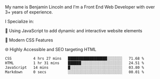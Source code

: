 My name is Benjamin Lincoln and I'm a Front End Web Developer with over 3+ years of experience.

I Specialize in:

🤖 Using JavaScript to add dynamic and interactive website elements

🎨 Modern CSS Features

🌐 Highly Accessible and SEO targeting HTML

<!--START_SECTION:waka-->

```txt
CSS          4 hrs 27 mins   ██████████████████░░░░░░░   71.68 %
HTML         1 hr 31 mins    ██████░░░░░░░░░░░░░░░░░░░   24.51 %
JavaScript   14 mins         █░░░░░░░░░░░░░░░░░░░░░░░░   03.80 %
Markdown     0 secs          ░░░░░░░░░░░░░░░░░░░░░░░░░   00.01 %
```

<!--END_SECTION:waka-->
